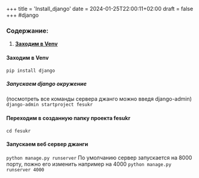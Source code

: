 +++
title = 'Install_django'
date = 2024-01-25T22:00:11+02:00
draft = false
+++
#django
### **Содержание:**
1. **[Заходим в Venv](#заходим-в-venv)**
#### Заходим в Venv
```pip install django```
##### Запускаем django окружение 
(посмотреть все команды сервера джанго можно введя django-admin)
```django-admin startproject fesukr```
#### Переходим в созданную папку проекта fesukr
```cd fesukr```
#### Запускаем веб сервер джанги
```python manage.py runserver```
По умолчанию сервер запускается на 8000 порту, пожно его изменить например на 4000
```python manage.py runserver 4000```
